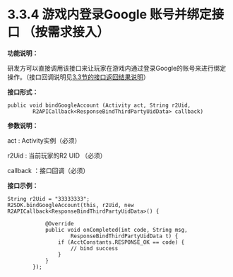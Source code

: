 # 3.3.4 游戏内登录Google 账号并绑定接口 （按需求接入）

**功能说明：** 

研发方可以直接调用该接口来让玩家在游戏内通过登录Google的账号来进行绑定操作。（接口回调说明见[3.3节的接口返回结果说明](./)）

**接口形式：**

```text
public void bindGoogleAccount (Activity act, String r2Uid, 
        R2APICallback<ResponseBindThirdPartyUidData> callback)
```

**参数说明：**

act : Activity实例（必须）

r2Uid : 当前玩家的R2 UID （必须）

callback ：接口回调（必须）

**接口示例：**

```text
String r2Uid = "33333333";
R2SDK.bindGoogleAccount(this, r2Uid, new R2APICallback<ResponseBindThirdPartyUidData>() {

            @Override
            public void onCompleted(int code, String msg,
                    ResponseBindThirdPartyUidData t) {
                if (AcctConstants.RESPONSE_OK == code) {
                    // bind success
                }
            }
        });     
```



